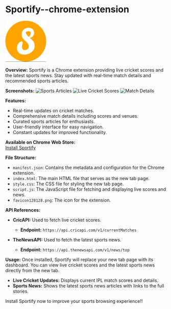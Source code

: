 # Sportify--chrome-extension
![Sportify Logo](chrome%20extension/favicon128128.png)

**Overview:**
Sportify is a Chrome extension providing live cricket scores and the latest sports news. Stay updated with real-time match details and recommended sports articles.

**Screenshots:**
![Sports Articles](images/1280.5.png)
![Live Cricket Scores](images/1280.1.png)
![Match Details](images/1280.2.png)


**Features:**
- Real-time updates on cricket matches.
- Comprehensive match details including scores and venues.
- Curated sports articles for enthusiasts.
- User-friendly interface for easy navigation.
- Constant updates for improved functionality.

**Available on Chrome Web Store:**  
[Install Sportify](https://chromewebstore.google.com/detail/mgjahdmijkjbecnobbgpkldenchhfcjn)

**File Structure:**
- `manifest.json`: Contains the metadata and configuration for the Chrome extension.
- `index.html`: The main HTML file that serves as the new tab page.
- `style.css`: The CSS file for styling the new tab page.
- `script.js`: The JavaScript file for fetching and displaying live scores and news.
- `favicon128128.png`: The icon for the extension.

**API References:**
- **CricAPI:** Used to fetch live cricket scores.
  - **Endpoint:** `https://api.cricapi.com/v1/currentMatches`
  
- **TheNewsAPI:** Used to fetch the latest sports news.
  - **Endpoint:** `https://api.thenewsapi.com/v1/news/top`

**Usage:**
Once installed, Sportify will replace your new tab page with its dashboard. You can view live cricket scores and the latest sports news directly from the new tab.

- **Live Cricket Updates:** Displays current IPL match scores and details.
- **Sports News:** Shows the latest sports news articles with links to the full stories.

Install Sportify now to improve your sports browsing experience!!
